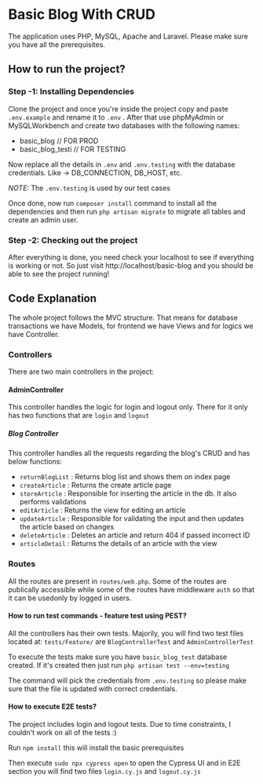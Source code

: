 # Basic Blog With CRUD

The application uses PHP, MySQL, Apache and Laravel. Please make sure you have all the prerequisites.

## How to run the project?

### Step -1: Installing Dependencies

Clone the project and once you're inside the project copy and paste `.env.example` and rename it to `.env` . After that use phpMyAdmin or MySQLWorkbench and create two databases with the following names:

* basic_blog // FOR PROD
* basic_blog_testi // FOR TESTING

Now replace all the details in `.env` and `.env.testing` with the database credentials. Like -> DB_CONNECTION, DB_HOST, etc.

*NOTE:* The `.env.testing` is used by our test cases

Once done, now run `composer install` command to install all the dependencies and then run `php artisan migrate` to migrate all tables and create an admin user.

### Step -2: Checking out the project

After everything is done, you need check your localhost to see if everything is working or not. So just visit http://localhost/basic-blog and you should be able to see the project running!

## Code Explanation

The whole project follows the MVC structure. That means for database transactions we have Models, for frontend we have Views and for logics we have Controller.

### Controllers

There are two main controllers in the project:

#### AdminController

This controller handles the logic for login and logout only. There for it only has two functions that are `login` and `logout`

##### Blog Controller

This controller handles all the requests regarding the blog's CRUD and has below functions:

* `returnBlogList` : Returns blog list and shows them on index page
* `createArticle` : Returns the create article page
* `storeArticle` : Responsible for inserting the article in the db. It also performs validations
* `editArticle` : Returns the view for editing an article
* `updateArticle` : Responsible for validating the input and then updates the article based on changes
* `deleteArticle` : Deletes an article and return 404 if passed incorrect ID
* `articleDetail` : Returns the details of an article with the view

### Routes

All the routes are present in `routes/web.php`. Some of the routes are publically accessible while some of the routes have middleware `auth` so that it can be usedonly by logged in users.

#### How to run test commands - feature test using PEST?

All the controllers has their own tests. Majorily, you will find two test files located at: `tests/Feature/` are `BlogControllerTest` and `AdminControllerTest`

To execute the tests make sure you have `basic_blog_test` database created. If it's created then just run `php artisan test --env=testing`

The command will pick the credentials from `.env.testing` so please make sure that the file is updated with correct credentials.
  

#### How to execute E2E tests?

The project includes login and logout tests. Due to time constraints, I couldn't work on all of the tests :)

Run `npm install` this will install the basic prerequisites

Then execute `sudo npx cypress open` to open the Cypress UI and in E2E section you will find two files `login.cy.js` and `logout.cy.js`